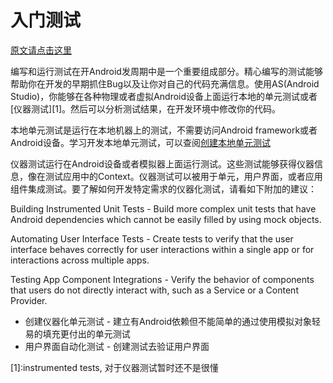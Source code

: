 # 入门测试

[原文请点击这里](http://developer.android.com/intl/zh-cn/training/testing/start/index.html)

编写和运行测试在开Android发周期中是一个重要组成部分。精心编写的测试能够帮助你在开发的早期抓住Bug以及让你对自己的代码充满信息。使用AS(Android Studio)，你能够在各种物理或者虚拟Android设备上面运行本地的单元测试或者[仪器测试][1]。然后可以分析测试结果，在开发环境中修改你的代码。

本地单元测试是运行在本地机器上的测试，不需要访问Android framework或者Android设备。学习开发本地单元测试，可以查阅[创建本地单元测试](http://developer.android.com/intl/zh-cn/training/testing/unit-testing/local-unit-tests.html)

仪器测试运行在Android设备或者模拟器上面运行测试。这些测试能够获得仪器信息，像在测试应用中的Context。仪器测试可以被用于单元，用户界面，或者应用组件集成测试。要了解如何开发特定需求的仪器化测试，请看如下附加的建议：

Building Instrumented Unit Tests - Build more complex unit tests that have Android dependencies which cannot be easily filled by using mock objects.

Automating User Interface Tests - Create tests to verify that the user interface behaves correctly for user interactions within a single app or for interactions across multiple apps.

Testing App Component Integrations - Verify the behavior of components that users do not directly interact with, such as a Service or a Content Provider.

* 创建仪器化单元测试 - 建立有Android依赖但不能简单的通过使用模拟对象轻易的填充更付出的单元测试
* 用户界面自动化测试 - 创建测试去验证用户界面




[1]:instrumented tests, 对于仪器测试暂时还不是很懂
